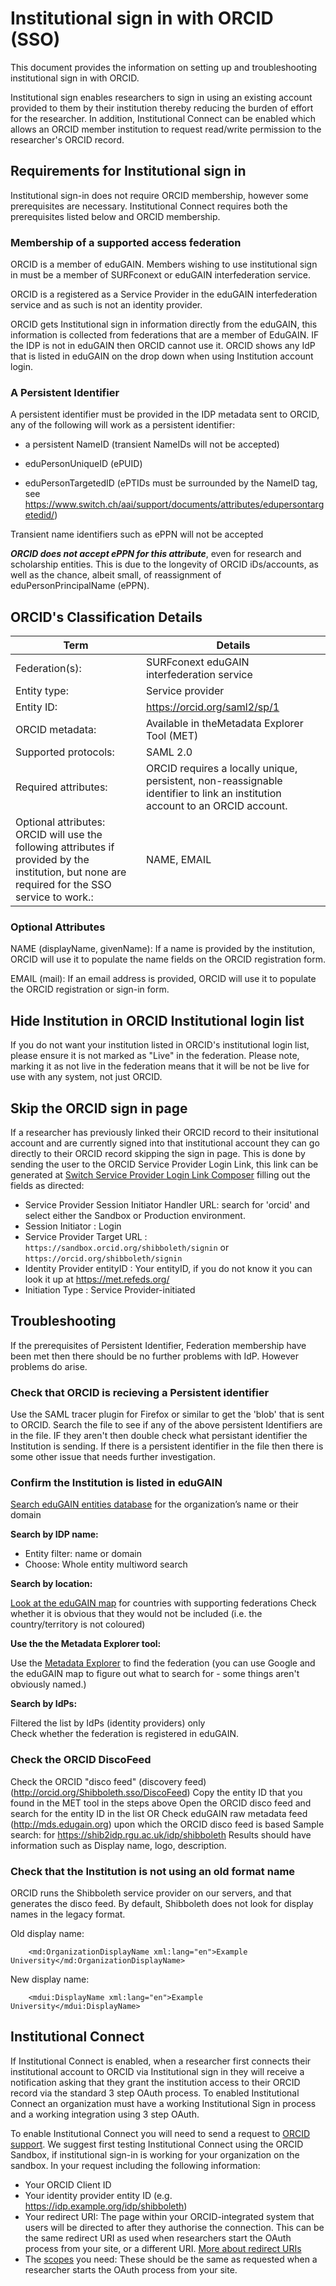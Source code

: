 # Institutional sign in with ORCID (SSO)

This document provides the information on setting up and troubleshooting institutional sign in with ORCID.

Institutional sign enables researchers to sign in using an existing account provided to them by their institution thereby reducing the burden of effort for the researcher. In addition, Institutional Connect can be enabled which allows an ORCID member institution to request read/write permission to the researcher's ORCID record.


## Requirements for Institutional sign in

Institutional sign-in does not require ORCID membership, however some prerequisites are necessary. Institutional Connect requires both the prerequisites listed below and ORCID membership.

### Membership of a supported access federation

ORCID is a member of eduGAIN. Members wishing to use institutional sign in must be a member of SURFconext or eduGAIN interfederation service.

ORCID is a registered as a Service Provider in the eduGAIN interfederation service and as such is not an identity provider.

ORCID gets Institutional sign in information directly from the eduGAIN, this information is collected from federations that are a member of EduGAIN. IF the IDP is not in eduGAIN then ORCID cannot use it. ORCID shows any IdP that is listed in eduGAIN on the drop down when using Institution account login.

### A Persistent Identifier

A persistent identifier must be provided in the IDP metadata sent to ORCID, any of the following will work as a persistent identifier:

* a persistent NameID (transient NameIDs will not be accepted)

* eduPersonUniqueID (ePUID)

* eduPersonTargetedID (ePTIDs must be surrounded by the NameID tag, see https://www.switch.ch/aai/support/documents/attributes/edupersontargetedid/)

Transient name identifiers such as ePPN will not be accepted

***ORCID does not accept ePPN for this attribute***, even for research and scholarship entities. This is due to the longevity of ORCID iDs/accounts, as well as the chance, albeit small, of reassignment of eduPersonPrincipalName (ePPN).

## ORCID's  Classification Details

|Term | Details|
|---------------|------------------------------------------|
|Federation(s):|SURFconext eduGAIN interfederation service|
|Entity type:| Service provider
|Entity ID:| https://orcid.org/saml2/sp/1
|ORCID metadata:| Available in theMetadata Explorer Tool (MET)|
|Supported protocols:| SAML 2.0|
|Required attributes:| ORCID requires a locally unique, persistent, non-reassignable identifier to link an institution account to an ORCID account.|
|Optional attributes: ORCID will use the following attributes if provided by the institution, but none are required for the SSO service to work.:| NAME, EMAIL|


### Optional Attributes
NAME (displayName, givenName): If a name is provided by the institution, ORCID will use it to populate the name fields on the ORCID registration form.

EMAIL (mail): If an email address is provided, ORCID will use it to populate the ORCID registration or sign-in form.

## Hide Institution in ORCID Institutional login list

If you do not want your institution listed in ORCID's institutional login list, please ensure it is not marked as "Live" in the federation. Please note, marking it as not live in the federation means that it will be not be live for use with any system, not just ORCID.

## Skip the ORCID sign in page

If a researcher has previously linked their ORCID record to their insitutional account and are currently signed into that institutional account they can go directly to their ORCID record skipping the sign in page. This is done by sending the user to the ORCID Service Provider Login Link, this link can be generated at [Switch Service Provider Login Link Composer](https://www.switch.ch/aai/guides/discovery/login-link-composer/) filling out the fields as directed:

* Service Provider Session Initiator Handler URL: search for 'orcid' and select either the Sandbox or Production environment.
* Session Initiator : Login
* Service Provider Target URL : `https://sandbox.orcid.org/shibboleth/signin` or `https://orcid.org/shibboleth/signin`
* Identity Provider entityID : Your entityID, if you do not know it you can look it up at https://met.refeds.org/
* Initiation Type : Service Provider-initiated

## Troubleshooting

If the prerequisites of Persistent Identifier, Federation membership have been met then there should be no further problems with IdP.  However problems do arise.

### Check that ORCID is recieving a Persistent identifier
Use the SAML tracer plugin for Firefox or similar to get the 'blob' that is sent to ORCID. Search the file to see if any of the above persistent Identifiers are in the file. IF they aren't then double check what persistant identifier the Institution is sending. If there is a persistent identifier in the file then there is some other issue that needs further investigation.


### Confirm the Institution is listed in eduGAIN

 [Search eduGAIN entities database](https://technical.edugain.org/entities) for the organization’s name or their domain

 **Search by IDP name:**

* Entity filter: name or domain
* Choose: Whole entity multiword search

**Search by location:**

[Look at the eduGAIN map](https://technical.edugain.org/status.php) for countries with supporting federations
Check whether it is obvious that they would not be included (i.e. the country/territory is not coloured)

**Use the the Metadata Explorer tool:**

Use the [Metadata Explorer](https://met.refeds.org/) to find the federation (you can use Google and the eduGAIN map to figure out what to search for - some things aren't obviously named.)

**Search by IdPs:**

Filtered the list by IdPs (identity providers) only   
Check whether the federation is registered in eduGAIN.

### Check the ORCID DiscoFeed

Check the ORCID "disco feed" (discovery feed) (http://orcid.org/Shibboleth.sso/DiscoFeed)
Copy the entity ID that you found in the MET tool in the steps above
Open the ORCID disco feed and search for the entity ID in the list
OR Check eduGAIN raw metadata feed (http://mds.edugain.org) upon which the ORCID disco feed is based
Sample search: for https://shib2idp.rgu.ac.uk/idp/shibboleth
Results should have information such as Display name, logo, description.


### Check that the Institution is not using an old format name

ORCID runs the Shibboleth service provider on our servers, and that generates the disco feed.  By default, Shibboleth does not look for display names in the legacy format.


Old display name:

		<md:OrganizationDisplayName xml:lang="en">Example University</md:OrganizationDisplayName>

New display name:

		<mdui:DisplayName xml:lang="en">Example University</mdui:DisplayName>


## Institutional Connect

If Institutional Connect is enabled, when a researcher first connects their institutional account to ORCID via Institutional sign in they will receive a notification asking that they grant the institution access to their ORCID record via the standard 3 step OAuth process. To enabled Institutional Connect an organization must have a working Institutional Sign in process and a working integration using 3 step OAuth.

To enable Institutional Connect you will need to send a request to [ORCID support](https://support.orcid.org/). We suggest first testing Institutional Connect using the ORCID Sandbox, if institutional sign-in is working for your organization on the sandbox. In your request including the following information:

* Your ORCID Client ID
* Your identity provider entity ID (e.g. https://idp.example.org/idp/shibboleth)
* Your redirect URI: The page within your ORCID-integrated system that users will be directed to after they authorise the connection. This can be the same redirect URI as used when researchers start the OAuth process from your site, or a different URI. [More about redirect URIs](https://support.orcid.org/hc/en-us/articles/360006973913-Register-a-member-API-client-application)
* The [scopes](https://github.com/ORCID/orcid-model/blob/master/src/main/resources/record_2.1/#scopes) you need: These should be the same as requested when a researcher starts the OAuth process from your site.
